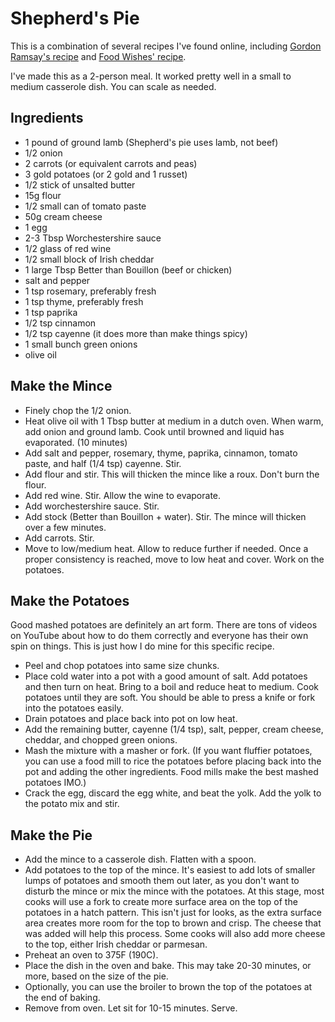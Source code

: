 # Shepherd's Pie

This is a combination of several recipes I've found online, including [Gordon Ramsay's recipe](https://www.youtube.com/watch?v=M_GNznvIN1E) and [Food Wishes' recipe](https://www.youtube.com/watch?v=TsrTU3CJn2c).

I've made this as a 2-person meal. It worked pretty well in a small to medium casserole dish. You can scale as needed.

## Ingredients

* 1 pound of ground lamb (Shepherd's pie uses lamb, not beef)
* 1/2 onion
* 2 carrots (or equivalent carrots and peas)
* 3 gold potatoes (or 2 gold and 1 russet)
* 1/2 stick of unsalted butter
* 15g flour
* 1/2 small can of tomato paste
* 50g cream cheese
* 1 egg
* 2-3 Tbsp Worchestershire sauce
* 1/2 glass of red wine
* 1/2 small block of Irish cheddar
* 1 large Tbsp Better than Bouillon (beef or chicken)
* salt and pepper
* 1 tsp rosemary, preferably fresh
* 1 tsp thyme, preferably fresh
* 1 tsp paprika
* 1/2 tsp cinnamon
* 1/2 tsp cayenne (it does more than make things spicy)
* 1 small bunch green onions
* olive oil

## Make the Mince

* Finely chop the 1/2 onion.
* Heat olive oil with 1 Tbsp butter at medium in a dutch oven. When warm, add onion and ground lamb. Cook until browned and liquid has evaporated. (10 minutes)
* Add salt and pepper, rosemary, thyme, paprika, cinnamon, tomato paste, and half (1/4 tsp) cayenne. Stir.
* Add flour and stir. This will thicken the mince like a roux. Don't burn the flour.
* Add red wine. Stir. Allow the wine to evaporate.
* Add worchestershire sauce. Stir.
* Add stock (Better than Bouillon + water). Stir. The mince will thicken over a few minutes.
* Add carrots. Stir.
* Move to low/medium heat. Allow to reduce further if needed. Once a proper consistency is reached, move to low heat and cover. Work on the potatoes.

## Make the Potatoes

Good mashed potatoes are definitely an art form. There are tons of videos on YouTube about how to do them correctly and everyone has their own spin on things. This is just how I do mine for this specific recipe.

* Peel and chop potatoes into same size chunks.
* Place cold water into a pot with a good amount of salt. Add potatoes and then turn on heat. Bring to a boil and reduce heat to medium. Cook potatoes until they are soft. You should be able to press a knife or fork into the potatoes easily. 
* Drain potatoes and place back into pot on low heat.
* Add the remaining butter, cayenne (1/4 tsp), salt, pepper, cream cheese, cheddar, and chopped green onions.
* Mash the mixture with a masher or fork. (If you want fluffier potatoes, you can use a food mill to rice the potatoes before placing back into the pot and adding the other ingredients. Food mills make the best mashed potatoes IMO.)
* Crack the egg, discard the egg white, and beat the yolk. Add the yolk to the potato mix and stir.

## Make the Pie

* Add the mince to a casserole dish. Flatten with a spoon.
* Add potatoes to the top of the mince. It's easiest to add lots of smaller lumps of potatoes and smooth them out later, as you don't want to disturb the mince or mix the mince with the potatoes. At this stage, most cooks will use a fork to create more surface area on the top of the potatoes in a hatch pattern. This isn't just for looks, as the extra surface area creates more room for the top to brown and crisp. The cheese that was added will help this process. Some cooks will also add more cheese to the top, either Irish cheddar or parmesan.
* Preheat an oven to 375F (190C).
* Place the dish in the oven and bake. This may take 20-30 minutes, or more, based on the size of the pie.
* Optionally, you can use the broiler to brown the top of the potatoes at the end of baking.
* Remove from oven. Let sit for 10-15 minutes. Serve.
